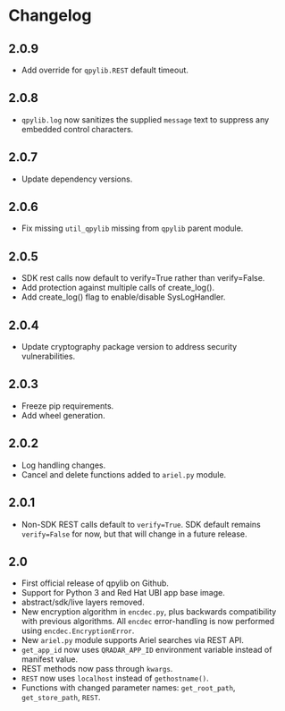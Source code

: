 # Changelog

## 2.0.9
- Add override for `qpylib.REST` default timeout.

## 2.0.8
- `qpylib.log` now sanitizes the supplied `message` text to suppress any embedded control characters.

## 2.0.7
- Update dependency versions.

## 2.0.6
- Fix missing `util_qpylib` missing from `qpylib` parent module.

## 2.0.5
- SDK rest calls now default to verify=True rather than verify=False.
- Add protection against multiple calls of create_log().
- Add create_log() flag to enable/disable SysLogHandler.

## 2.0.4
- Update cryptography package version to address security vulnerabilities.

## 2.0.3
- Freeze pip requirements.
- Add wheel generation.

## 2.0.2
- Log handling changes.
- Cancel and delete functions added to `ariel.py` module.

## 2.0.1
- Non-SDK REST calls default to `verify=True`.
SDK default remains `verify=False` for now, but that will change in a future release.

## 2.0
- First official release of qpylib on Github.
- Support for Python 3 and Red Hat UBI app base image.
- abstract/sdk/live layers removed.
- New encryption algorithm in `encdec.py`, plus backwards compatibility with previous algorithms.
All `encdec` error-handling is now performed using `encdec.EncryptionError`.
- New `ariel.py` module supports Ariel searches via REST API.
- `get_app_id` now uses `QRADAR_APP_ID` environment variable instead of manifest value.
- REST methods now pass through `kwargs`.
- `REST` now uses `localhost` instead of `gethostname()`.
- Functions with changed parameter names: `get_root_path`, `get_store_path`, `REST`.
